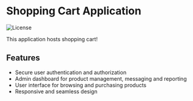 # Shopping Cart Application

![License](https://img.shields.io/badge/license-MIT-blue.svg)

This application hosts shopping cart!

## Features

- Secure user authentication and authorization
- Admin dashboard for product management, messaging and reporting
- User interface for browsing and purchasing products
- Responsive and seamless design
